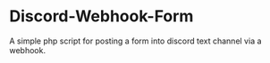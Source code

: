 # Discord-Webhook-Form
A simple php script for posting a form into discord text channel via a webhook.
